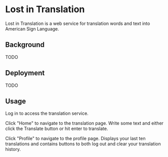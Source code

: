 # Lost in Translation

Lost in Translation is a web service for translation words and text into American Sign Language.

## Background

TODO

## Deployment

TODO

## Usage

Log in to access the translation service.

Click "Home" to navigate to the translation page. Write some text and either click the Translate button or hit enter to translate.

Click "Profile" to navigate to the profile page. Displays your last ten translations and contains buttons to both log out and clear your translation history.